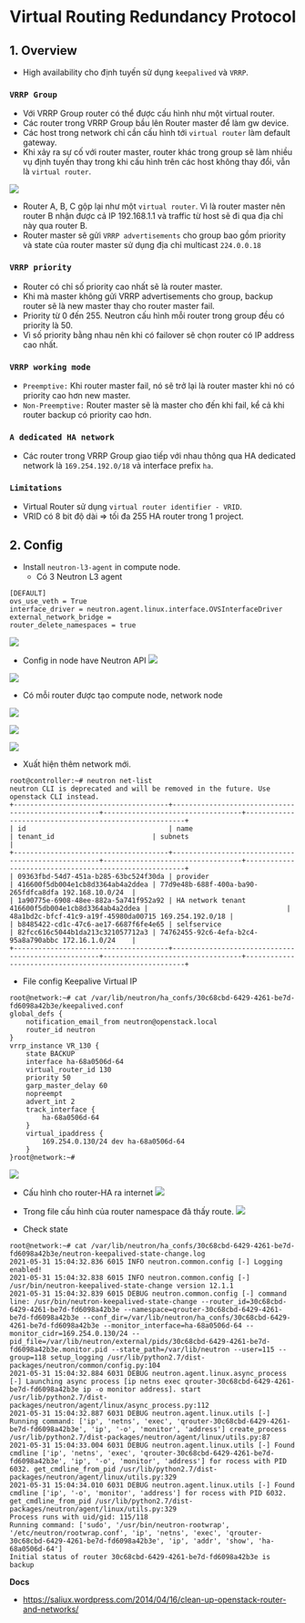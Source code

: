 # Virtual Routing Redundancy Protocol
## 1. Overview
- High availability cho định tuyến sử dụng `keepalived` và `VRRP`.

### `VRRP Group` 
- Với VRRP Group router có thể được cấu hình như một virtual router.
- Các router trong VRRP Group bầu lên Router master để làm gw device.
- Các host trong network chỉ cần cấu hình tới `virtual router` làm default gateway.
- Khi xảy ra sự cố với router master, router khác trong group sẽ làm nhiều vụ định tuyến thay trong khi cấu hình trên các host không thay đổi, vẫn là `virtual router`.

![](https://i.ibb.co/x6D9rbn/Screenshot-from-2021-05-31-14-21-07.png)

- Router A, B, C gộp lại như một `virtual router`. Vì là router master nên router B nhận được cả IP 192.168.1.1 và traffic từ host sẽ đi qua địa chỉ này qua router B.
- Router master sẽ gửi `VRRP advertisements` cho group bao gồm priority và state của router master sử dụng địa chỉ multicast `224.0.0.18`

### `VRRP priority`
- Router có chỉ số priority cao nhất sẽ là router master.
- Khi mà master không gửi VRRP advertisements cho group, backup router sẽ là new master thay cho router master fail.
- Priority từ 0 đến 255. Neutron cấu hình mỗi router trong group đều có priority là 50.
- Vì số priority bằng nhau nên khi có failover sẽ chọn router có IP address cao nhất.

### `VRRP working mode`
- `Preemptive:` Khi router master fail, nó sẽ trở lại là router master khi nó có priority cao hơn new master.
- `Non-Preemptive:` Router master sẽ là master cho đến khi fail, kể cả khi router backup có priority cao hơn.

### `A dedicated HA network`
- Các router trong VRRP Group giao tiếp với nhau thông qua HA dedicated network là `169.254.192.0/18` và interface prefix `ha`.

### `Limitations`
- Virtual Router sử dụng `virtual router identifier - VRID`. 
- VRID có 8 bit độ dài => tối đa 255 HA router trong 1 project.

## 2. Config 
- Install `neutron-l3-agent` in compute node.
  + Có 3 Neutron L3 agent
```
[DEFAULT]
ovs_use_veth = True
interface_driver = neutron.agent.linux.interface.OVSInterfaceDriver
external_network_bridge =
router_delete_namespaces = true
```
![](https://i.ibb.co/BC5xWf0/Screenshot-from-2021-05-31-14-47-38.png)

- Config in node have Neutron API
![](https://i.ibb.co/3h1qGtX/Screenshot-from-2021-05-31-14-50-47.png)

![](https://i.ibb.co/16t7842/Screenshot-from-2021-05-31-14-53-34.png)

- Có mỗi router được tạo compute node, network node

![](https://i.ibb.co/9YbwkLb/Screenshot-from-2021-05-31-14-54-33.png)

![](https://i.ibb.co/JkYgc5k/Screenshot-from-2021-05-31-14-55-47.png)

![](https://i.ibb.co/SR8y4t5/Screenshot-from-2021-05-31-14-56-26.png)

- Xuất hiện thêm network mới.
```
root@controller:~# neutron net-list
neutron CLI is deprecated and will be removed in the future. Use openstack CLI instead.
+--------------------------------------+----------------------------------------------------+----------------------------------+-------------------------------------------------------+
| id                                   | name                                               | tenant_id                        | subnets                                               |
+--------------------------------------+----------------------------------------------------+----------------------------------+-------------------------------------------------------+
| 09363fbd-54d7-451a-b285-63bc524f30da | provider                                           | 416600f5db004e1cb8d3364ab4a2ddea | 77d9e48b-688f-400a-ba90-265fdfca8dfa 192.168.10.0/24  |
| 1a90775e-6908-48ee-882a-5a741f952a92 | HA network tenant 416600f5db004e1cb8d3364ab4a2ddea |                                  | 48a1bd2c-bfcf-41c9-a19f-45980da00715 169.254.192.0/18 |
| b8485422-cd1c-47c6-ae17-6687f6fe4e65 | selfservice                                        | 82fcc616c5044b1da213c321057712a3 | 74762455-92c6-4efa-b2c4-95a8a790abbc 172.16.1.0/24    |
+--------------------------------------+----------------------------------------------------+----------------------------------+-------------------------------------------------------+
```

- File config Keepalive Virtual IP
```
root@network:~# cat /var/lib/neutron/ha_confs/30c68cbd-6429-4261-be7d-fd6098a42b3e/keepalived.conf 
global_defs {
    notification_email_from neutron@openstack.local
    router_id neutron
}
vrrp_instance VR_130 {
    state BACKUP
    interface ha-68a0506d-64
    virtual_router_id 130
    priority 50
    garp_master_delay 60
    nopreempt
    advert_int 2
    track_interface {
        ha-68a0506d-64
    }
    virtual_ipaddress {
        169.254.0.130/24 dev ha-68a0506d-64
    }
}root@network:~# 
```



![](https://i.ibb.co/ncVVCF3/Screenshot-from-2021-05-31-14-59-33.png)

- Cấu hình cho router-HA ra internet 
![](https://i.ibb.co/NjdTz4w/Screenshot-from-2021-05-31-15-15-15.png)

- Trong file cấu hình của router namespace đã thấy route.
![](https://i.ibb.co/HXcstKg/Screenshot-from-2021-05-31-15-16-27.png)

- Check state
```
root@network:~# cat /var/lib/neutron/ha_confs/30c68cbd-6429-4261-be7d-fd6098a42b3e/neutron-keepalived-state-change.log 
2021-05-31 15:04:32.836 6015 INFO neutron.common.config [-] Logging enabled!
2021-05-31 15:04:32.838 6015 INFO neutron.common.config [-] /usr/bin/neutron-keepalived-state-change version 12.1.1
2021-05-31 15:04:32.839 6015 DEBUG neutron.common.config [-] command line: /usr/bin/neutron-keepalived-state-change --router_id=30c68cbd-6429-4261-be7d-fd6098a42b3e --namespace=qrouter-30c68cbd-6429-4261-be7d-fd6098a42b3e --conf_dir=/var/lib/neutron/ha_confs/30c68cbd-6429-4261-be7d-fd6098a42b3e --monitor_interface=ha-68a0506d-64 --monitor_cidr=169.254.0.130/24 --pid_file=/var/lib/neutron/external/pids/30c68cbd-6429-4261-be7d-fd6098a42b3e.monitor.pid --state_path=/var/lib/neutron --user=115 --group=118 setup_logging /usr/lib/python2.7/dist-packages/neutron/common/config.py:104
2021-05-31 15:04:32.884 6031 DEBUG neutron.agent.linux.async_process [-] Launching async process [ip netns exec qrouter-30c68cbd-6429-4261-be7d-fd6098a42b3e ip -o monitor address]. start /usr/lib/python2.7/dist-packages/neutron/agent/linux/async_process.py:112
2021-05-31 15:04:32.887 6031 DEBUG neutron.agent.linux.utils [-] Running command: ['ip', 'netns', 'exec', 'qrouter-30c68cbd-6429-4261-be7d-fd6098a42b3e', 'ip', '-o', 'monitor', 'address'] create_process /usr/lib/python2.7/dist-packages/neutron/agent/linux/utils.py:87
2021-05-31 15:04:33.004 6031 DEBUG neutron.agent.linux.utils [-] Found cmdline ['ip', 'netns', 'exec', 'qrouter-30c68cbd-6429-4261-be7d-fd6098a42b3e', 'ip', '-o', 'monitor', 'address'] for rocess with PID 6032. get_cmdline_from_pid /usr/lib/python2.7/dist-packages/neutron/agent/linux/utils.py:329
2021-05-31 15:04:34.010 6031 DEBUG neutron.agent.linux.utils [-] Found cmdline ['ip', '-o', 'monitor', 'address'] for rocess with PID 6032. get_cmdline_from_pid /usr/lib/python2.7/dist-packages/neutron/agent/linux/utils.py:329
Process runs with uid/gid: 115/118
Running command: ['sudo', '/usr/bin/neutron-rootwrap', '/etc/neutron/rootwrap.conf', 'ip', 'netns', 'exec', 'qrouter-30c68cbd-6429-4261-be7d-fd6098a42b3e', 'ip', 'addr', 'show', 'ha-68a0506d-64']
Initial status of router 30c68cbd-6429-4261-be7d-fd6098a42b3e is backup
```


__Docs__
- https://saliux.wordpress.com/2014/04/16/clean-up-openstack-router-and-networks/


